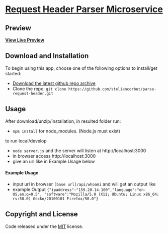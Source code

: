 # [Request Header Parser Microservice](https://golden-cathedral.glitch.me/)

## Preview

**[View Live Preview](https://golden-cathedral.glitch.me/)**

## Download and Installation

To begin using this app, choose one of the following options to install/get started:
* [Download the latest github repo archive](https://github.com/steliancorbut/parse-request-header)
* Clone the repo: `git clone https://github.com/steliancorbut/parse-request-header.git`

## Usage

After download/unzip/installation, in resulted folder run:
- `npm install` for node_modules. (Node.js must exist)

to run local/develop
- `node server.js` and the server will listen at http://localhost:3000
- in browser access http://localhost:3000 
- give an url like in Example Usage below

#### Example Usage

- input url in browser `[base url]/api/whoami` and will get an output like 
- example Output `{"ipaddress":"159.20.14.100","language":"en-US,en;q=0.5",
"software":"Mozilla/5.0 (X11; Ubuntu; Linux x86_64; rv:50.0) Gecko/20100101 Firefox/50.0"}` 

## Copyright and License

Code released under the [MIT](https://github.com/steliancorbut/parse-request-header/blob/master/LICENSE) license.
